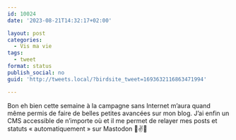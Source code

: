 ```yaml
---
id: 10024
date: '2023-08-21T14:32:17+02:00'

layout: post
categories:
  - Vis ma vie
tags:
  - tweet
format: status
publish_social: no
guid: 'http://tweets.local/?birdsite_tweet=1693632116863471994'

---
```


Bon eh bien cette semaine à la campagne sans Internet m’aura quand même permis de faire de belles petites avancées sur mon blog. J’ai enfin un CMS accessible de n’importe où et il me permet de relayer mes posts et statuts « automatiquement » sur Mastodon 🥳✌️🤘